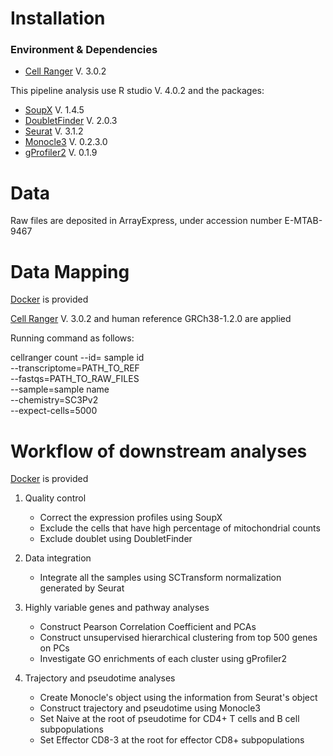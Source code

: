 # Installation

### Environment & Dependencies

- [Cell Ranger](https://support.10xgenomics.com/single-cell-gene-expression/software/downloads/latest) V. 3.0.2

This pipeline analysis use R studio V. 4.0.2 and the packages: 

- [SoupX](https://github.com/constantAmateur/SoupX) V. 1.4.5
- [DoubletFinder](https://github.com/chris-mcginnis-ucsf/DoubletFinder) V. 2.0.3
- [Seurat](https://satijalab.org/seurat/) V. 3.1.2
- [Monocle3](https://cole-trapnell-lab.github.io/monocle3/docs/installation/) V. 0.2.3.0
- [gProfiler2](https://biit.cs.ut.ee/gprofiler/page/r) V. 0.1.9



# Data

Raw files are deposited in ArrayExpress, under accession number E-MTAB-9467



# Data Mapping 

[Docker](https://hub.docker.com/r/jantarika/cellranger_denguetimecourse) is provided

[Cell Ranger](https://support.10xgenomics.com/single-cell-gene-expression/software/downloads/latest) V. 3.0.2 and human reference GRCh38-1.2.0 are applied 

Running command as follows: 

cellranger count --id= sample id \
                              --transcriptome=PATH_TO_REF \
                              --fastqs=PATH_TO_RAW_FILES \
                              --sample=sample name \
                              --chemistry=SC3Pv2 \
                              --expect-cells=5000



# Workflow of downstream analyses

[Docker](https://hub.docker.com/r/jantarika/rstudio_denguetimecourse) is provided

1. Quality control 
   - Correct the expression profiles using SoupX
   - Exclude the cells that have high percentage of mitochondrial counts
   - Exclude doublet using DoubletFinder  

2. Data integration

   - Integrate all the samples using SCTransform normalization generated by Seurat

3. Highly variable genes and pathway analyses

   - Construct Pearson Correlation Coefficient and PCAs
   - Construct unsupervised hierarchical clustering from top 500 genes on PCs
   - Investigate GO enrichments of each cluster using gProfiler2 

4. Trajectory and pseudotime analyses 

   - Create Monocle's object using the information from Seurat's object 
   - Construct trajectory and pseudotime using Monocle3
   - Set Naive at the root of pseudotime for CD4+ T cells and B cell subpopulations
   - Set Effector CD8-3 at the root for effector CD8+ subpopulations





















